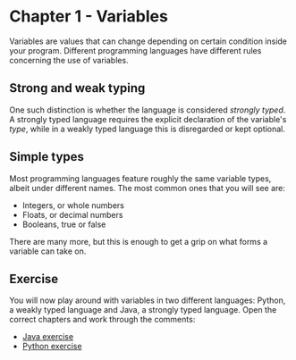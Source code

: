 # Chapter 1 - Variables
Variables are values that can change depending on certain condition inside your program. Different programming languages
have different rules concerning the use of variables. 

## Strong and weak typing
One such distinction is whether the language is considered
_strongly typed_. A strongly typed language requires the explicit declaration of the variable's _type_, while in a
weakly typed language this is disregarded or kept optional.

## Simple types
Most programming languages feature roughly the same variable types, albeit under different names. The most common ones
that you will see are:
* Integers, or whole numbers
* Floats, or decimal numbers
* Booleans, true or false

There are many more, but this is enough to get a grip on what forms a variable can take on.

## Exercise
You will now play around with variables in two different languages: Python, a weakly typed language and Java, a
strongly typed language. Open the correct chapters and work through the comments:
* [Java exercise](../../java/src/Chapter1.java)
* [Python exercise](../../python/src/Chapter1.py)
